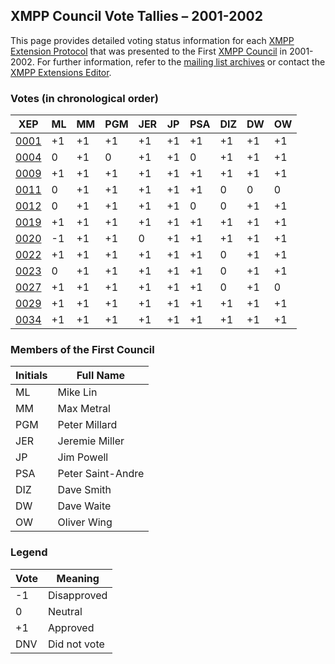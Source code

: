 XMPP Council Vote Tallies – 2001-2002
-------------------------------------

This page provides detailed voting status information for each [XMPP Extension Protocol] that was presented to the First [XMPP Council] in 2001-2002. For further information, refer to the [mailing list archives] or contact the [XMPP Extensions Editor].

### Votes (in chronological order)

| XEP    | ML  | MM  | PGM | JER | JP  | PSA | DIZ | DW  | OW  |
|--------|-----|-----|-----|-----|-----|-----|-----|-----|-----|
| [0001] | +1  | +1  | +1  | +1  | +1  | +1  | +1  | +1  | +1  |
| [0004] | 0   | +1  | 0   | +1  | +1  | 0   | +1  | +1  | +1  |
| [0009] | +1  | +1  | +1  | +1  | +1  | +1  | +1  | +1  | +1  |
| [0011] | 0   | +1  | +1  | +1  | +1  | +1  | 0   | 0   | 0   |
| [0012] | 0   | +1  | +1  | +1  | +1  | 0   | 0   | +1  | +1  |
| [0019] | +1  | +1  | +1  | +1  | +1  | +1  | +1  | +1  | +1  |
| [0020] | -1  | +1  | +1  | 0   | +1  | +1  | +1  | +1  | +1  |
| [0022] | +1  | +1  | +1  | +1  | +1  | +1  | 0   | +1  | +1  |
| [0023] | 0   | +1  | +1  | +1  | +1  | +1  | 0   | +1  | +1  |
| [0027] | +1  | +1  | +1  | +1  | +1  | +1  | 0   | +1  | 0   |
| [0029] | +1  | +1  | +1  | +1  | +1  | +1  | +1  | +1  | +1  |
| [0034] | +1  | +1  | +1  | +1  | +1  | +1  | +1  | +1  | +1  |

### Members of the First Council

| Initials | Full Name         |
|----------|-------------------|
| ML       | Mike Lin          |
| MM       | Max Metral        |
| PGM      | Peter Millard     |
| JER      | Jeremie Miller    |
| JP       | Jim Powell        |
| PSA      | Peter Saint-Andre |
| DIZ      | Dave Smith        |
| DW       | Dave Waite        |
| OW       | Oliver Wing       |

### Legend

| Vote | Meaning      |
|------|--------------|
| -1   | Disapproved  |
| 0    | Neutral      |
| +1   | Approved     |
| DNV  | Did not vote |

  [XMPP Extension Protocol]: /extensions/
  [XMPP Council]: /council/
  [mailing list archives]: http://mail.jabber.org/pipermail/council/
  [XMPP Extensions Editor]: /extensions/editor.shtml
  [0001]: /extensions/xep-0001.html
  [0004]: /extensions/xep-0004.html
  [0009]: /extensions/xep-0009.html
  [0011]: /extensions/xep-0011.html
  [0012]: /extensions/xep-0012.html
  [0019]: /extensions/xep-0019.html
  [0020]: /extensions/xep-0020.html
  [0022]: /extensions/xep-0022.html
  [0023]: /extensions/xep-0023.html
  [0027]: /extensions/xep-0027.html
  [0029]: /extensions/xep-0029.html
  [0034]: /extensions/xep-0034.html